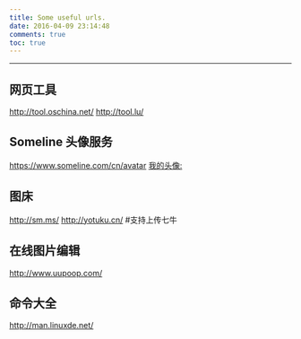 ```yaml
---
title: Some useful urls.
date: 2016-04-09 23:14:48
comments: true
toc: true
---
```


<!-- more -->
***

## 网页工具 ##

http://tool.oschina.net/
http://tool.lu/


## Someline 头像服务 ##

https://www.someline.com/cn/avatar
[我的头像:](https://www.someline.com/cn/avatar/2496724ca51e72c5966486182b64074ca0140e45/300)


## 图床 ##

http://sm.ms/
http://yotuku.cn/  #支持上传七牛

## 在线图片编辑 ##

http://www.uupoop.com/


## 命令大全 ##

http://man.linuxde.net/
